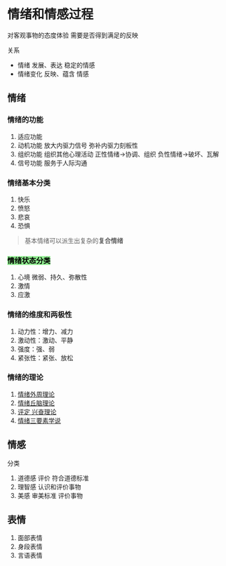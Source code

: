 # 情绪和情感过程

<!-- !定义! -->对客观事物的态度体验 需要是否得到满足的反映

关系
- 情绪 发展、表达 稳定的情感
- 情绪变化 反映、蕴含 情感

## 情绪

### 情绪的功能

1. 适应功能
2. 动机功能 放大内驱力信号 弥补内驱力刻板性
3. 组织功能 组织其他心理活动 正性情绪->协调、组织 负性情绪->破坏、瓦解
4. 信号功能 服务于人际沟通

### 情绪基本分类

1. 快乐
2. 愤怒
3. 悲哀
4. 恐惧

> 基本情绪可以派生出复杂的**复合情绪**

### <mark style="background-color:lightgreen;">情绪状态分类</mark>

1. 心境 微弱、持久、弥散性
2. 激情
3. 应激

### 情绪的维度和两极性
1. 动力性：增力、减力
2. 激动性：激动、平静
3. 强度：强、弱
4. 紧张性：紧张、放松

### 情绪的理论

1. [情绪外周理论](情绪外周理论.md)
2. [情绪丘脑理论](情绪丘脑理论.md)
3. [评定 兴奋理论](评定-兴奋理论.md)
4. [情绪三要素学说](情绪三要素学说.md)

## 情感

分类
1. 道德感 评价 符合道德标准
2. 理智感 认识和评价事物
3. 美感   审美标准 评价事物

## 表情

1. 面部表情
2. 身段表情
3. 言语表情

